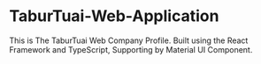 # TaburTuai-Web-Application
This is The TaburTuai Web Company Profile. Built using the React Framework and TypeScript, Supporting by Material UI Component.
